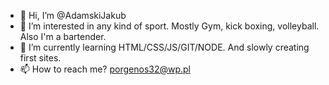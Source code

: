 - 👋 Hi, I’m @AdamskiJakub
- 👀 I’m interested in any kind of sport. Mostly Gym, kick boxing, volleyball. Also I'm a bartender.
- 🌱 I’m currently learning HTML/CSS/JS/GIT/NODE. And slowly creating first sites. 
- 📫 How to reach me? porgenos32@wp.pl

<!---
AdamskiJakub/AdamskiJakub is a ✨ special ✨ repository because its `README.md` (this file) appears on your GitHub profile.
You can click the Preview link to take a look at your changes.
--->
